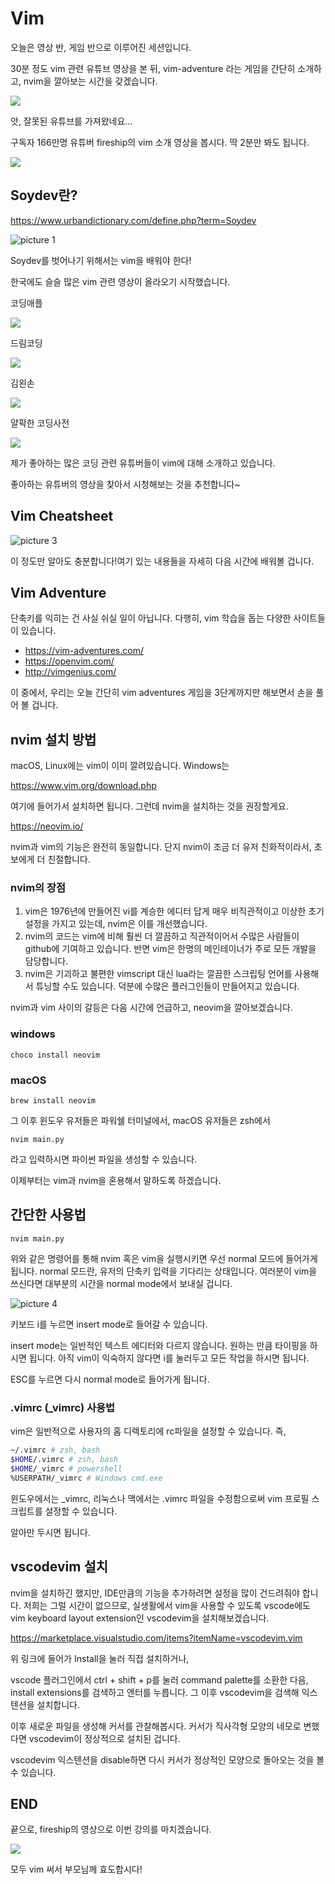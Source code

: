 # Vim

오늘은 영상 반, 게임 반으로 이루어진 세션입니다.

30분 정도 vim 관련 유튜브 영상을 본 뒤, vim-adventure 라는 게임을 간단히 소개하고,
nvim을 깔아보는 시간을 갖겠습니다.

[![](https://img.youtube.com/vi/h_lpTMWrwRc/0.jpg)](https://www.youtube.com/watch?v=h_lpTMWrwRc)

앗, 잘못된 유튜브를 가져왔네요...

구독자 166만명 유튜버 fireship의 vim 소개 영상을 봅시다. 딱 2분만 봐도 됩니다.

[![](https://img.youtube.com/vi/-txKSRn0qeA/0.jpg)](https://www.youtube.com/watch?v=-txKSRn0qeA)

## Soydev란?

https://www.urbandictionary.com/define.php?term=Soydev

![picture 1](images/6f9881b0a53036d41eb5e4d6630c5da8125f636741aed216a02705bcf02c1b61.png)

Soydev를 벗어나기 위해서는 vim을 배워야 한다!

한국에도 슬슬 많은 vim 관련 영상이 올라오기 시작했습니다.

코딩애플

[![](https://img.youtube.com/vi/LmGB0uUnkR8/0.jpg)](https://www.youtube.com/watch?v=LmGB0uUnkR8)

드림코딩 

[![](https://img.youtube.com/vi/cY0JxzENBJg/0.jpg)](https://www.youtube.com/watch?v=cY0JxzENBJg)

김왼손

[![](https://img.youtube.com/vi/Oj0if8rL-wo/0.jpg)](https://www.youtube.com/watch?v=Oj0if8rL-wo)

얄팍한 코딩사전

[![](https://img.youtube.com/vi/qn1soztN7k4/0.jpg)](https://www.youtube.com/watch?v=qn1soztN7k4)


제가 좋아하는 많은 코딩 관련 유튜버들이 vim에 대해 소개하고 있습니다.

좋아하는 유튜버의 영상을 찾아서 시청해보는 것을 추천합니다~


## Vim Cheatsheet

![picture 3](images/484893650deadf18dcefc7ce2b1974acb60c369e97157eedda4a4017019f6908.png)  

이 정도만 알아도 충분합니다!여기 있는 내용들을 자세히 다음 시간에 배워볼 겁니다.

## Vim Adventure

단축키를 익히는 건 사실 쉬실 일이 아닙니다. 다행히, vim 학습을 돕는 다양한 사이트들이 있습니다. 

- https://vim-adventures.com/
- https://openvim.com/
- http://vimgenius.com/

이 중에서, 우리는 오늘 간단히 vim adventures 게임을 3단계까지만 해보면서 손을 풀어 볼 겁니다.


## nvim 설치 방법

macOS, Linux에는 vim이 이미 깔려있습니다. Windows는

https://www.vim.org/download.php

여기에 들어가서 설치하면 됩니다.
그런데 nvim을 설치하는 것을 권장할게요.

https://neovim.io/

nvim과 vim의 기능은 완전히 동일합니다. 단지 nvim이 조금 더 유저 친화적이라서, 초보에게 더 친절합니다.

### nvim의 장점

1. vim은 1976년에 만들어진 vi를 계승한 에디터 답게 매우 비직관적이고 이상한 초기 설정을 가지고 있는데, nvim은 이를 개선했습니다.
2. nvim의 코드는 vim에 비해 훨씬 더 깔끔하고 직관적이어서 수많은 사람들이 github에 기여하고 있습니다. 반면 vim은 한명의 메인테이너가 주로 모든 개발을 담당합니다.
3. nvim은 기괴하고 불편한 vimscript 대신 lua라는 깔끔한 스크립팅 언어를 사용해서 튜닝할 수도 있습니다. 덕분에 수많은 플러그인들이 만들어지고 있습니다.

nvim과 vim 사이의 갈등은 다음 시간에 언급하고, neovim을 깔아보겠습니다.

### windows
```
choco install neovim
```

### macOS
```
brew install neovim
```

그 이후 윈도우 유저들은 파워쉘 터미널에서, macOS 유저들은 zsh에서
```
nvim main.py
```

라고 입력하시면 파이썬 파일을 생성할 수 있습니다.

이제부터는 vim과 nvim을 혼용해서 말하도록 하겠습니다.

## 간단한 사용법

```
nvim main.py
```

위와 같은 명령어를 통해 nvim 혹은 vim을 실행시키면 우선 normal 모드에 들어가게 됩니다.
normal 모드란, 유저의 단축키 입력을 기다리는 상태입니다. 여러분이 vim을 쓰신다면 대부분의 시간을 normal mode에서 보내실 겁니다.

![picture 4](images/4b0b960bb95f44f2cc58adefadcbbc7a13d8bb5ac1ff48ee1c6235bb220d107d.png)  

키보드 i를 누르면 insert mode로 들어갈 수 있습니다.

insert mode는 일반적인 텍스트 에디터와 다르지 않습니다. 원하는 만큼 타이핑을 하시면 됩니다. 아직 vim이 익숙하지 않다면 i를 눌러두고 모든 작업을 하시면 됩니다.

ESC를 누르면 다시 normal mode로 들어가게 됩니다. 

### .vimrc (_vimrc) 사용법
vim은 일반적으로 사용자의 홈 디렉토리에 rc파일을 설정할 수 있습니다. 즉,

``` bash
~/.vimrc # zsh, bash
$HOME/.vimrc # zsh, bash
$HOME/_vimrc # powershell
%USERPATH/_vimrc # Windows cmd.exe
```

윈도우에서는 _vimrc, 리눅스나 맥에서는 .vimrc 파일을 수정함으로써 vim 프로필 스크립트를 설정할 수 있습니다.

알아만 두시면 됩니다.




## vscodevim 설치

nvim을 설치하긴 했지만, IDE만큼의 기능을 추가하려면 설정을 많이 건드려줘야 합니다.
저희는 그럴 시간이 없으므로, 실생활에서 vim을 사용할 수 있도록 vscode에도 vim keyboard layout extension인 vscodevim을 설치해보겠습니다.

https://marketplace.visualstudio.com/items?itemName=vscodevim.vim

위 링크에 들어가 Install을 눌러 직접 설치하거나,

vscode 플러그인에서 ctrl + shift + p를 눌러 command palette를 소환한 다음, install extensions를 검색하고 엔터를 누릅니다. 그 이후 vscodevim을 검색해 익스텐션을 설치합니다.

이후 새로운 파일을 생성해 커서를 관찰해봅시다. 커서가 직사각형 모양의 네모로 변했다면 vscodevim이 정상적으로 설치된 겁니다.

vscodevim 익스텐션을 disable하면 다시 커서가 정상적인 모양으로 돌아오는 것을 볼 수 있습니다.

## END

끝으로, fireship의 영상으로 이번 강의를 마치겠습니다.

[![](https://img.youtube.com/vi/h55emgImrLk/0.jpg)](https://youtu.be/h55emgImrLk?t=198)

모두 vim 써서 부모님께 효도합시다!